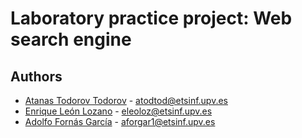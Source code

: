 # Laboratory practice project: Web search engine

## Authors
- [Atanas Todorov Todorov](https://github.com/AtaTod) - [atodtod@etsinf.upv.es](mailto:atodtod@etsinf.upv.es)
- [Enrique León Lozano](https://github.com/KikeLeon03) - [eleoloz@etsinf.upv.es](mailto:eleoloz@etsinf.upv.es)
- [Adolfo Fornás García](https://github.com/Fornas03ado) - [aforgar1@etsinf.upv.es](mailto:aforgar1@etsinf.upv.es)
